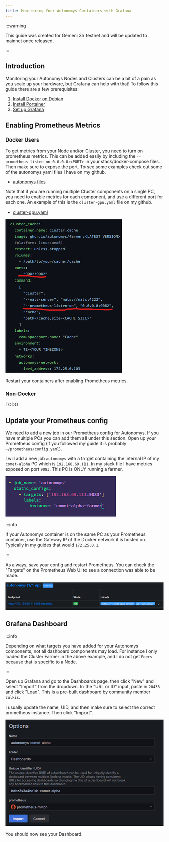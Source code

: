 ```yaml
---
title: Monitoring Your Autonomys Containers with Grafana
---
```


:::warning

This guide was created for Gemeni 3h testnet and will be updated to mainnet once released.

:::

## Introduction
Monitoring your Autonomys Nodes and Clusters can be a bit of a pain as you scale up your hardware, but Grafana can help with that! To follow this guide there are a few prerequisites:
1. [Install Docker on Debian](https://hakehardware.github.io/docs/guides/linux/install-docker-debian)
1. [Install Portainer](https://hakehardware.github.io/docs/guides/linux/install-portainer-host-agent)
1. [Set up Grafana](https://hakehardware.github.io/docs/guides/linux/use-grafana-to-monitor-system)

## Enabling Prometheus Metrics

### Docker Users
To get metrics from your Node and/or Cluster, you need to turn on prometheus metrics. This can be added easily by including the `--prometheus-listen-on 0.0.0.0:<PORT>` in your stack/docker-compose files. Then make sure to expose the port. To see some examples check out some of the autonomys yaml files I have on my github.
* [autonomys files](https://github.com/hakehardware/autonomys_files)

Note that if you are running multiple Cluster components on a single PC, you need to enable metrics for each component, and use a different port for each one. An example of this is the `cluster-gpu.yaml` file on my github.
* [cluster-gpu.yaml](https://github.com/hakehardware/autonomys_files/blob/main/cluster-gpu.yaml)

![listen-on](/img/autonomys-grafana/listen-on.png)

Restart your containers after enabling Prometheus metrics.

### Non-Docker
TODO

## Update your Prometheus config
We need to add a new job in our Prometheus config for Autonomys. If you have multiple PCs you can add them all under this section. Open up your Prometheus config (if you followed my guide it is probably `~/prometheus/config.yaml`).

I will add a new job `autonomys` with a target containing the internal IP of my `comet-alpha` PC which is `192.168.69.111`. In my stack file I have metrics exposed on port `9083`. This PC is ONLY running a farmer.

![comet-alpha-farmer](/img/autonomys-grafana/comet-alpha-farmer.png)

:::info

If your Autonomys container is on the same PC as your Prometheus container, use the Gateway IP of the Docker network it is hosted on. Typically in my guides that would `172.25.0.1`.

:::

As always, save your config and restart Prometheus. You can check the "Targets" on the Prometheus Web UI to see a connection was able to be made.

![target-up](/img/autonomys-grafana/target-up.png)

## Grafana Dashboard

:::info

Depending on what targets you have added for your Autonomys components, not all dashboard components may load. For instance I only loaded the Cluster Farmer in the above example, and I do not get `Peers` because that is specific to a Node. 

:::

Open up Grafana and go to the Dashboards page, then click "New" and select "Import" from the dropdown. In the "URL or ID" input, paste in `20433` and click "Load". This is a pre-built dashboard by community member `zulkis`. 

I usually update the name, UID, and then make sure to select the correct prometheus instance. Then click "Import".

![dashboard-config](/img/autonomys-grafana/dashboard-config.png)

You should now see your Dashboard. 






